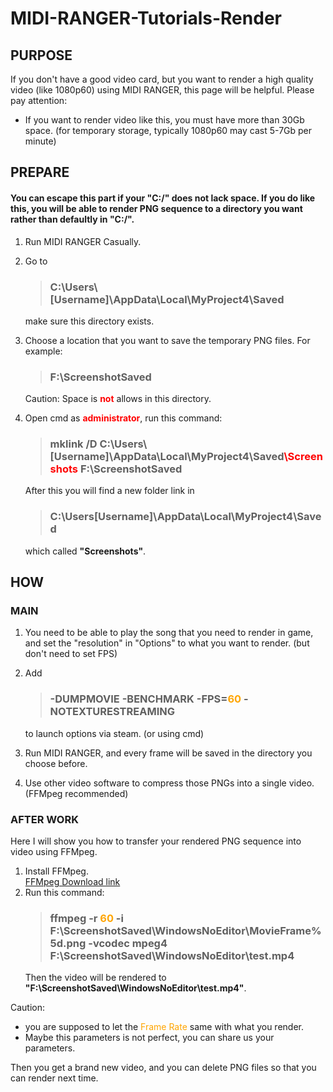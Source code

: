 # MIDI-RANGER-Tutorials-Render
## PURPOSE 
If you don't have a good video card, but you want to render a high quality video (like 1080p60) using MIDI RANGER, this page will be helpful. Please pay attention: 
* If you want to render video like this, you must have more than 30Gb space. (for temporary storage, typically 1080p60 may cast 5-7Gb per minute)

## PREPARE
####  You can escape this part if your "C:/" does not lack space. If you do like this, you will be able to render PNG sequence to a directory you want rather than defaultly in "C:/".
1. Run MIDI RANGER Casually.
2. Go to
    > ### C:\Users\\[Username]\AppData\Local\MyProject4\Saved
    
    make sure this directory exists.
3. Choose a location that you want to save the temporary PNG files. For example:
    > ### F:\ScreenshotSaved
    Caution: Space is <font color=red>**not**</font> allows in this directory.
4. Open cmd as <font color=red>**administrator**</font>, run this command:
    > ### mklink /D C:\Users\\[Username]\AppData\Local\MyProject4\Saved<font color=red>\\Screenshots</font> F:\ScreenshotSaved
    After this you will find a new folder link in 
    > ### C:\Users\[Username]\AppData\Local\MyProject4\Saved 
    which called **"Screenshots"**.  

## HOW
### MAIN
1. You need to be able to play the song that you need to render in game, and set the "resolution" in "Options" to what you want to render. (but don't need to set FPS)
2. Add  
    > ### -DUMPMOVIE -BENCHMARK -FPS=<font color=orange>60</font> -NOTEXTURESTREAMING

    to launch options via steam. (or using cmd)
3. Run MIDI RANGER, and every frame will be saved in the directory you choose before.
4. Use other video software to compress those PNGs into a single video. (FFMpeg recommended)
### AFTER WORK
Here I will show you how to transfer your rendered PNG sequence into video using FFMpeg.  
1. Install FFMpeg.  
[FFMpeg Download link](http://ffmpeg.org/download.html)
2. Run this command:  
    > ### ffmpeg -r <font color=orange>60</font> -i F:\ScreenshotSaved\WindowsNoEditor\MovieFrame%5d.png -vcodec mpeg4 F:\ScreenshotSaved\WindowsNoEditor\test.mp4
    Then the video will be rendered to **"F:\ScreenshotSaved\WindowsNoEditor\test.mp4"**.  

Caution: 
* you are supposed to let the <font color=orange>Frame Rate</font> same with what you render.  
* Maybe this parameters is not perfect, you can share us your parameters.

Then you get a brand new video, and you can delete PNG files so that you can render next time.
